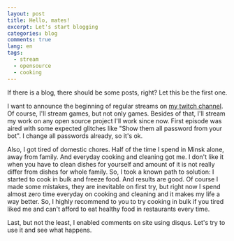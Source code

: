 ```yaml
---
layout: post
title: Hello, mates!
excerpt: Let's start blogging
categories: blog
comments: true
lang: en
tags:
  - stream
  - opensource
  - cooking
---
```


If there is a blog, there should be some posts, right? Let this be the first one.

I want to announce the beginning of regular streams on [my twitch channel](https://go.twitch.tv/aensidhe/). Of course, I'll stream games, but not only games. Besides of that, I'll stream my work on any open source project I'll work since now. First episode was aired with some expected glitches like "Show them all password from your bot". I change all passwords already, so it's ok.

Also, I got tired of domestic chores. Half of the time I spend in Minsk alone, away from family. And everyday cooking and cleaning got me. I don't like it when you have to clean dishes for yourself and amount of it is not really differ from dishes for whole family. So, I took a known path to solution: I started to cook in bulk and freeze food. And results are good. Of course I made some mistakes, they are inevitable on first try, but right now I spend almost zero time everyday on cooking and cleaning and it makes my life a way better. So, I highly recommend to you to try cooking in bulk if you tired liked me and can't afford to eat healthy food in restaurants every time.

Last, but not the least, I enabled comments on site using disqus. Let's try to use it and see what happens.
